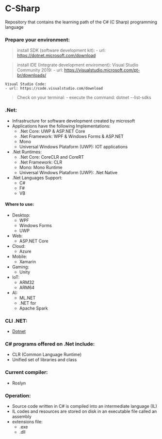 # C-Sharp
Repository that contains the learning path of the C# (C Sharp) programming language 

### Prepare your environment:
> install SDK (software development kit):
    - url: https://dotnet.microsoft.com/download

> install IDE (Integrate development enviroment):
    Visual Studio Community 2019:
    - url: https://visualstudio.microsoft.com/pt-br/downloads/

    Visual Studio Code:
    - url: https://code.visualstudio.com/download

> Check on your terminal:
    - execute the command: dotnet --list-sdks

### .Net:
- Infrastructure for software development created by microsoft
- Applications have the following Implementations:
    - .Net Core: UWP & ASP.NET Core
    - .Net Framework: WPF & Windows Forms & ASP.NET
    - Mono
    - Universal Windows Plataform (UWP): IOT applications
- .Net Runtimes:
    - .Net Core: CoreCLR and CoreRT
    - .Net Framework: CLR
    - Mono: Mono Runtime
    - Universal Windows Plataform (UWP): .Net Native
- .Net Languages Support:
    - C#
    - F#
    - VB

#### Where to use:
- Desktop:
    - WPF
    - Windows Forms
    - UWP
- Web:
    - ASP.NET Core
- Cloud:
    - Azure
- Mobile:
    - Xamarin
- Gaming:
    - Unity
- IoT:
    - ARM32
    - ARM64
- AI:
    - ML.NET
    - .NET for
    - Apache Spark

### CLI .NET:
- [Dotnet](/cli-dotnet.md)

### C# programs offered on .Net include:
- CLR (Common Language Runtime)
- Unified set of libraries and class

### Current compiler:
- Roslyn

### Operation:
- Source code written in C# is compiled into an intermediate language (IL)
- IL codes and resources are stored on disk in an executable file called an assembly
- extensions file: 
    - .exe
    - .dll


